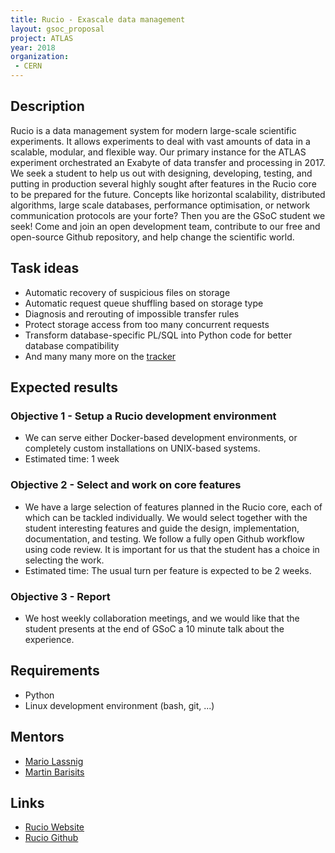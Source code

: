 ```yaml
---
title: Rucio - Exascale data management
layout: gsoc_proposal
project: ATLAS
year: 2018
organization:
 - CERN
---
```


## Description

Rucio is a data management system for modern large-scale scientific experiments. It allows experiments to deal with vast amounts of data in a scalable, modular, and flexible way. Our primary instance for the ATLAS experiment orchestrated an Exabyte of data transfer and processing in 2017. We seek a student to help us out with designing, developing, testing, and putting in production several highly sought after features in the Rucio core to be prepared for the future. Concepts like horizontal scalability, distributed algorithms, large scale databases, performance optimisation, or network communication protocols are your forte? Then you are the GSoC student we seek! Come and join an open development team, contribute to our free and open-source Github repository, and help change the scientific world.

## Task ideas

- Automatic recovery of suspicious files on storage
- Automatic request queue shuffling based on storage type
- Diagnosis and rerouting of impossible transfer rules
- Protect storage access from too many concurrent requests
- Transform database-specific PL/SQL into Python code for better database compatibility
- And many many more on the [tracker](https://github.com/rucio/rucio/issues)

## Expected results

### Objective 1 - Setup a Rucio development environment

- We can serve either Docker-based development environments, or completely custom installations on UNIX-based systems.
- Estimated time: 1 week

### Objective 2 - Select and work on core features

- We have a large selection of features planned in the Rucio core, each of which can be tackled individually. We would select together with the student interesting features and guide the design, implementation, documentation, and testing. We follow a fully open Github workflow using code review. It is important for us that the student has a choice in selecting the work.
- Estimated time: The usual turn per feature is expected to be 2 weeks.

### Objective 3 - Report

- We host weekly collaboration meetings, and we would like that the student presents at the end of GSoC a 10 minute talk about the experience.

## Requirements

- Python
- Linux development environment (bash, git, ...)

## Mentors

- [Mario Lassnig](mailto:Mario.Lassnig@cern.ch)
- [Martin Barisits](mailto:Martin.Barisits@cern.ch)

## Links

- [Rucio Website](https://rucio.cern.ch)
- [Rucio Github](https://github.com/rucio/rucio)
